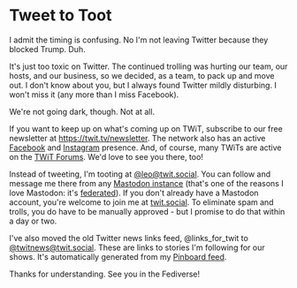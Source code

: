 # Tweet to Toot

I admit the timing is confusing. No I'm not leaving Twitter because they blocked Trump. Duh.
<!--more-->
It's just too toxic on Twitter. The continued trolling was hurting our team, our hosts, and our business, so we decided, as a team, to pack up and move out. I don't know about you, but I always found Twitter mildly disturbing. I won't miss it (any more than I miss Facebook).

We're not going dark, though. Not at all.

If you want to keep up on what's coming up on TWiT, subscribe to our free newsletter at https://twit.tv/newsletter. The network also has an active [Facebook](https://facebook.com/twitnetwork) and [Instagram](https://instagram.com/twit.tv) presence. And, of course, many TWiTs are active on the [TWiT Forums](https://www.twit.community). We'd love to see you there, too!

Instead of tweeting, I'm tooting at [@leo@twit.social](https://twit.social/@leo). You can follow and message me there from any [Mastodon instance](https://joinmastodon.org) (that's one of the reasons I love Mastodon: it's [federated](https://en.wikipedia.org/wiki/Distributed_social_network)). If you don't already have a Mastodon account, you're welcome to join me at [twit.social](https://twit.social). To eliminate spam and trolls, you do have to be manually approved - but I promise to do that within a day or two. 

I've also moved the old Twitter news links feed, @links_for_twit to [@twitnews@twit.social](https://twit.social/@twitnews). These are links to stories I'm following for our shows. It's automatically generated from my [Pinboard feed](https://pinboard.in/u:leolaporte).

Thanks for understanding. See you in the Fediverse!

